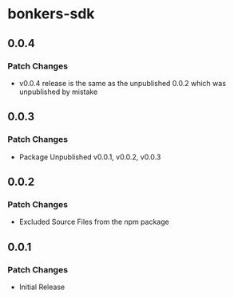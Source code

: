 # bonkers-sdk

## 0.0.4

### Patch Changes

- v0.0.4 release is the same as the unpublished 0.0.2 which was unpublished by mistake

## 0.0.3

### Patch Changes

- Package Unpublished v0.0.1, v0.0.2, v0.0.3

## 0.0.2

### Patch Changes

- Excluded Source Files from the npm package

## 0.0.1

### Patch Changes

- Initial Release
